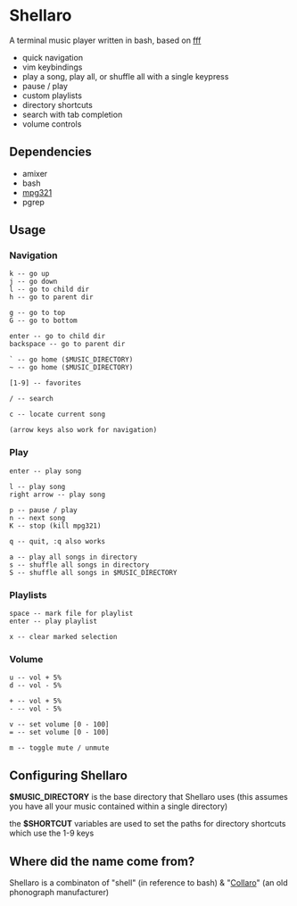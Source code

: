 # Shellaro

A terminal music player written in bash, based on [fff](https://github.com/dylanaraps/fff)

- quick navigation
- vim keybindings
- play a song, play all, or shuffle all with a single keypress
- pause / play
- custom playlists
- directory shortcuts
- search with tab completion
- volume controls

## Dependencies

- amixer
- bash
- [mpg321](http://mpg321.sourceforge.net/)
- pgrep

## Usage

### Navigation

```
k -- go up
j -- go down
l -- go to child dir
h -- go to parent dir

g -- go to top
G -- go to bottom

enter -- go to child dir
backspace -- go to parent dir

` -- go home ($MUSIC_DIRECTORY)
~ -- go home ($MUSIC_DIRECTORY)

[1-9] -- favorites

/ -- search

c -- locate current song

(arrow keys also work for navigation)
```

### Play

```
enter -- play song

l -- play song
right arrow -- play song

p -- pause / play
n -- next song
K -- stop (kill mpg321)

q -- quit, :q also works

a -- play all songs in directory
s -- shuffle all songs in directory
S -- shuffle all songs in $MUSIC_DIRECTORY
```

### Playlists

```
space -- mark file for playlist
enter -- play playlist

x -- clear marked selection
```

### Volume

```
u -- vol + 5%
d -- vol - 5%

+ -- vol + 5%
- -- vol - 5%

v -- set volume [0 - 100]
= -- set volume [0 - 100]

m -- toggle mute / unmute
```

## Configuring Shellaro

**$MUSIC_DIRECTORY** is the base directory that Shellaro uses (this assumes you have all your music contained within a single directory)

the **$SHORTCUT** variables are used to set the paths for directory shortcuts which use the 1-9 keys

## Where did the name come from?

Shellaro is a combinaton of "shell" (in reference to bash) & "[Collaro](https://en.wikipedia.org/wiki/Collaro)" (an old phonograph manufacturer)

